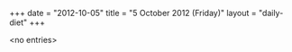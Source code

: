 +++
date = "2012-10-05"
title = "5 October 2012 (Friday)"
layout = "daily-diet"
+++

<p>&lt;no entries&gt;</p>
